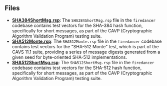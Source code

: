 
## Files
- **[SHA384ShortMsg.rsp](cavp/SHA384ShortMsg.rsp.driver.md)**: The `SHA384ShortMsg.rsp` file in the `firedancer` codebase contains test vectors for the SHA-384 hash function, specifically for short messages, as part of the CAVP (Cryptographic Algorithm Validation Program) testing suite.
- **[SHA512Monte.rsp](cavp/SHA512Monte.rsp.driver.md)**: The `SHA512Monte.rsp` file in the `firedancer` codebase contains test vectors for the "SHA-512 Monte" test, which is part of the CAVS 11.1 suite, providing a series of message digests generated from a given seed for byte-oriented SHA-512 implementations.
- **[SHA512ShortMsg.rsp](cavp/SHA512ShortMsg.rsp.driver.md)**: The `SHA512ShortMsg.rsp` file in the `firedancer` codebase contains test vectors for the SHA-512 hash function, specifically for short messages, as part of the CAVP (Cryptographic Algorithm Validation Program) testing suite.
